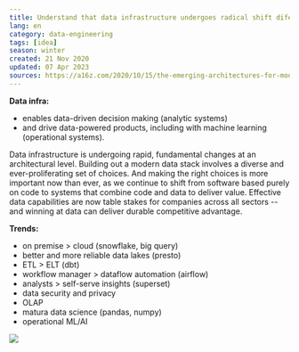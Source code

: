```yaml
---
title: Understand that data infrastructure undergoes radical shift diferentiating future leaders
lang: en
category: data-engineering
tags: [idea]
season: winter
created: 21 Nov 2020
updated: 07 Apr 2023
sources: https://a16z.com/2020/10/15/the-emerging-architectures-for-modern-data-infrastructure/
---
```


**Data infra:**
- enables data-driven decision making (analytic systems)
- and drive data-powered products, including with machine learning (operational systems).

Data infrastructure is undergoing rapid, fundamental changes at an architectural level. Building out a modern data stack involves a diverse and ever-proliferating set of choices. And making the right choices is more important now than ever, as we continue to shift from software based purely on code to systems that combine code and data to deliver value. Effective data capabilities are now table stakes for companies across all sectors -- and winning at data can deliver durable competitive advantage.

**Trends:**
- on premise > cloud (snowflake, big query)
- better and more reliable data lakes (presto)
- ETL > ELT (dbt)
- workflow manager > dataflow automation (airflow)
- analysts > self-serve insights (superset)
- data security and privacy
- OLAP
- matura data science (pandas, numpy)
- operational ML/AI

![](../../assets/files/data-infra.png)